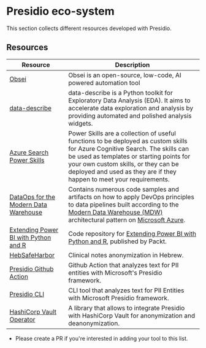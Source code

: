 # Presidio eco-system
This section collects different resources developed with Presidio. 


## Resources 

| Resource | Description |
| ------   | ------      |
| [Obsei](https://github.com/obsei/obsei) | Obsei is an open-source, low-code, AI powered automation tool |
| [data-describe](https://github.com/data-describe/data-describe) | data-describe is a Python toolkit for Exploratory Data Analysis (EDA). It aims to accelerate data exploration and analysis by providing automated and polished analysis widgets. |
| [Azure Search Power Skills](https://github.com/Azure-Samples/azure-search-power-skills) | Power Skills are a collection of useful functions to be deployed as custom skills for Azure Cognitive Search. The skills can be used as templates or starting points for your own custom skills, or they can be deployed and used as they are if they happen to meet your requirements. |
| [DataOps for the Modern Data Warehouse](https://github.com/Azure-Samples/modern-data-warehouse-dataops) | Contains numerous code samples and artifacts on how to apply DevOps principles to data pipelines built according to the [Modern Data Warehouse (MDW)](https://azure.microsoft.com/en-au/solutions/architecture/modern-data-warehouse/) architectural pattern on [Microsoft Azure](https://azure.microsoft.com/en-au/). |
| [Extending Power BI with Python and R](https://github.com/PacktPublishing/Extending-Power-BI-with-Python-and-R) | Code repository for [Extending Power BI with Python and R](https://www.packtpub.com/product/extending-power-bi-with-python-and-r/9781801078207), published by Packt. |
| [HebSafeHarbor](https://github.com/8400TheHealthNetwork/HebSafeHarbor) | Clinical notes anonymization in Hebrew. |
| [Presidio Github Action](https://github.com/marketplace/actions/presidio-action) | Github Action that analyzes text for PII entities with Microsoft's Presidio framework. |
| [Presidio CLI](https://github.com/insightsengineering/presidio-cli) | CLI tool that analyzes text for PII Entities with Microsoft Presidio framework. |
| [HashiCorp Vault Operator](https://github.com/sahajsoft/presidio-vault) | A library that allows to integrate Presidio with HashiCorp Vault for anonymization and deanonymization. |

* Please create a PR if you're interested in adding your tool to this list.
